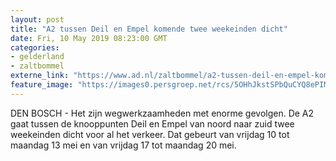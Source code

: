 ```yaml
---
layout: post
title: "A2 tussen Deil en Empel komende twee weekeinden dicht"
date: Fri, 10 May 2019 08:23:00 GMT
categories: 
- gelderland 
- zaltbommel 
externe_link: "https://www.ad.nl/zaltbommel/a2-tussen-deil-en-empel-komende-twee-weekeinden-dicht~a74bc087/"
feature_image: "https://images0.persgroep.net/rcs/5OHhJkstSPbQuCYQ8ePIMhjGYn4/diocontent/147272679/_fitwidth/400/?appId=21791a8992982cd8da851550a453bd7f&quality=0.7"
---
```


DEN BOSCH - Het zijn wegwerkzaamheden met enorme gevolgen. De A2 gaat tussen de knooppunten Deil en Empel van noord naar zuid twee weekeinden dicht voor al het verkeer. Dat gebeurt van vrijdag 10 tot maandag 13 mei en van vrijdag 17 tot maandag 20 mei.
